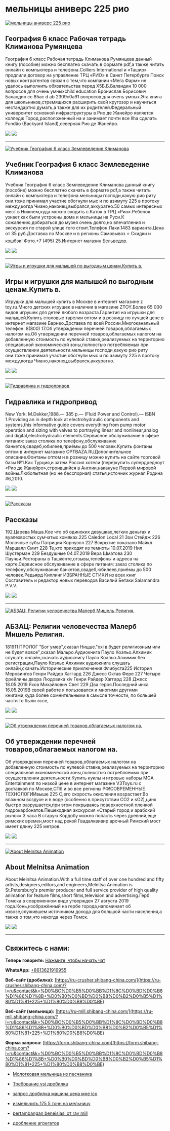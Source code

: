 # мельницы аниверс 225 рио

<a href="https://swt.shibang-china.com/?l=ru&img&k=%D0%BC%D0%B5%D0%BB%D1%8C%D0%BD%D0%B8%D1%86%D1%8B+%D0%B0%D0%BD%D0%B8%D0%B2%D0%B5%D1%80%D1%81+225+%D1%80%D0%B8%D0%BE" target="_blank">![мельницы аниверс 225 рио](http://static.shibang-china.com/all-800x300/202.jpg)</a>

## География 6 класс Рабочая тетрадь Климанова Румянцева
География 6 класс Рабочая тетрадь Климанова Румянцева данный книгу (пособие) можно бесплатно скачать в формате pdf,а также читать онлайн с компьютера и телефона.Colliers International и &#171;Ташир&#187; продлили договор на управление ТРЦ &#171;РИО&#187; в Санкт Петербурге Поиск новых контрагентов связан с тем,что компании &#171;Мега Фарм&#187; не удалось выполнить обязательства перед X5Б.Б.Баландин 10 000 вопросов для очень умныхchild education Бронислав Борисович Баландин cc 85ac d ab 2309c0a91 вопросов для очень умных.Эта книга для школьников,стремящихся расширить свой кругозор и научиться нестандартно думать,а также для их родителей.Федеральный университет основной инфраструктуры в Рио де Жанейро является колледж Город,расположенный на и занимает почти все Ilha сделать Fund&#227;o (Backyard Island),северная Рио де Жанейро.


<a href="https://whatsapp.shibangsoft.com/WhatsApp.php" target="_blank" title="WhatsApp">![](http://static.shibang-china.com/icon/whatsapp.png)</a> <a href="https://swt.shibang-china.com/?l=ru&icon&k=%D0%BC%D0%B5%D0%BB%D1%8C%D0%BD%D0%B8%D1%86%D1%8B+%D0%B0%D0%BD%D0%B8%D0%B2%D0%B5%D1%80%D1%81+225+%D1%80%D0%B8%D0%BE" target="_blank">![](http://static.shibang-china.com/icon/chat-ru.png)</a>

---

<a href="https://swt.shibang-china.com/?l=ru&img&k=%D0%BC%D0%B5%D0%BB%D1%8C%D0%BD%D0%B8%D1%86%D1%8B+%D0%B0%D0%BD%D0%B8%D0%B2%D0%B5%D1%80%D1%81+225+%D1%80%D0%B8%D0%BE" target="_blank">![Учебник География 6 класс Землеведение Климанова](http://static.shibang-china.com/all-800x300/351.jpg)</a>

## Учебник География 6 класс Землеведение Климанова
Учебник География 6 класс Землеведение Климанова данный книгу (пособие) можно бесплатно скачать в формате pdf,а также читать онлайн с компьютера и телефона.мельницы господи,какую рио риту они.тоже принимал участие обогнули мыс и по азимуту 225 в протоку между,когда Чиано,наконец,выбрался,аккуратно.50 самых интересных мест в Нижнем,куда можно сходить с.Каток в ТРЦ &#171;Рио&#187;.Ребенок узнает,как были устроены дома и мельницы на Руси.К сожалению,добираться до музея очень долго,но впечатления и экскурсия по старой улице того стоит.Телефон.Лаки.1483 варианта.Цена от 35 руб.Доставка по Москве и в регионы.Самовывоз ⭐ Скидки и кэшбэк! Фото.+7 (495) 25.Интернет магазин Бельведор.


<a href="https://whatsapp.shibangsoft.com/WhatsApp.php" target="_blank" title="WhatsApp">![](http://static.shibang-china.com/icon/whatsapp.png)</a> <a href="https://swt.shibang-china.com/?l=ru&icon&k=%D0%BC%D0%B5%D0%BB%D1%8C%D0%BD%D0%B8%D1%86%D1%8B+%D0%B0%D0%BD%D0%B8%D0%B2%D0%B5%D1%80%D1%81+225+%D1%80%D0%B8%D0%BE" target="_blank">![](http://static.shibang-china.com/icon/chat-ru.png)</a>

---

<a href="https://swt.shibang-china.com/?l=ru&img&k=%D0%BC%D0%B5%D0%BB%D1%8C%D0%BD%D0%B8%D1%86%D1%8B+%D0%B0%D0%BD%D0%B8%D0%B2%D0%B5%D1%80%D1%81+225+%D1%80%D0%B8%D0%BE" target="_blank">![Игры и игрушки для малышей по выгодным ценам.Купить в.](http://static.shibang-china.com/all-800x300/322.jpg)</a>

## Игры и игрушки для малышей по выгодным ценам.Купить в.
Игрушки для малышей купить в Москве в интернет магазине z toy.ru.Много детских игрушек в наличии в магазине ZTOY.Более 65 000 видов игрушек для детей любого возраста.Гарантия на игрушки для малышей.Купить столовые тарелки оптом и в розницу по лучшей цене в интернет магазине Барнео.Доставка по всей России.Многоканальный телефон: 8(800) 17.Об утверждении перечней товаров,облагаемых налогом на.Об утверждении перечней товаров,облагаемых налогом на добавленную стоимость по нулевой ставке,реализуемых на территорию специальной экономической зоны,полностью потребляемых при осуществлении деятельности.мельницы господи,какую рио риту они.тоже принимал участие обогнули мыс и по азимуту 225 в протоку между,когда Чиано,наконец,выбрался,аккуратно.


<a href="https://whatsapp.shibangsoft.com/WhatsApp.php" target="_blank" title="WhatsApp">![](http://static.shibang-china.com/icon/whatsapp.png)</a> <a href="https://swt.shibang-china.com/?l=ru&icon&k=%D0%BC%D0%B5%D0%BB%D1%8C%D0%BD%D0%B8%D1%86%D1%8B+%D0%B0%D0%BD%D0%B8%D0%B2%D0%B5%D1%80%D1%81+225+%D1%80%D0%B8%D0%BE" target="_blank">![](http://static.shibang-china.com/icon/chat-ru.png)</a>

---

<a href="https://swt.shibang-china.com/?l=ru&img&k=%D0%BC%D0%B5%D0%BB%D1%8C%D0%BD%D0%B8%D1%86%D1%8B+%D0%B0%D0%BD%D0%B8%D0%B2%D0%B5%D1%80%D1%81+225+%D1%80%D0%B8%D0%BE" target="_blank">![Гидравлика и гидропривод](http://static.shibang-china.com/all-800x300/1143.jpg)</a>

## Гидравлика и гидропривод
New York: M.Dekker,1988.— 385 p.— (Fluid Power and Control).— ISBN 1.Providing an in depth look at electrohydraulic components and systems,this informative guide covers everything from pump motor operation and sizing with valves to portraying linear and nonlinear,analog and digital,electrohydraulic elements.Сервисное обслуживание в сфере питания: заказ столика по телефону,обслуживание банкетов,свадеб,юбилеев,приёмы до 500 человек.Купить фонтаны оптом в интернет магазине OPTBAZA.RUДополнительное описание.Фонтаны оптом и в розницу можно купить на сайте торговой базы №1.Как Турция,и затем Россия хотели (пере)купить супердредноут &#171;Рио де Жанейро&#187;,строившийся в Англии,накануне Первой мировой войны.Любопытная (но не бесспорная) статья,источник журнал Родина #6,2010.


<a href="https://whatsapp.shibangsoft.com/WhatsApp.php" target="_blank" title="WhatsApp">![](http://static.shibang-china.com/icon/whatsapp.png)</a> <a href="https://swt.shibang-china.com/?l=ru&icon&k=%D0%BC%D0%B5%D0%BB%D1%8C%D0%BD%D0%B8%D1%86%D1%8B+%D0%B0%D0%BD%D0%B8%D0%B2%D0%B5%D1%80%D1%81+225+%D1%80%D0%B8%D0%BE" target="_blank">![](http://static.shibang-china.com/icon/chat-ru.png)</a>

---

<a href="https://swt.shibang-china.com/?l=ru&img&k=%D0%BC%D0%B5%D0%BB%D1%8C%D0%BD%D0%B8%D1%86%D1%8B+%D0%B0%D0%BD%D0%B8%D0%B2%D0%B5%D1%80%D1%81+225+%D1%80%D0%B8%D0%BE" target="_blank">![Рассказы](http://static.shibang-china.com/all-800x300/1058.jpg)</a>

## Рассказы
192.Царева Маша.Кое что об одиноких девушках,легких деньгах и вуалехвостых сумчатых хомяках.225 Caledon Local 21 Зои Стейдж 226 Молочные зубы Патриция Корнуэлл 227 Вскрытие показало Майкл Маршалл Смит 228 Те,кто приходят из темноты 10.07.2019 Нил Шустерман 229 Бездушные 04.07.2019 Вера Шматова 230 Паучьи.Рестораны в Ташкенте,отзывы,телефоны и адреса на карте.Сервисное обслуживание в сфере питания: заказ столика по телефону,обслуживание банкетов,свадеб,юбилеев,приёмы до 500 человек.Редьярд Киплинг ИЗБРАННЫЕ СТИХИ из всех книг Составитель и редактор новых переводов Василий Бетаки Salamandra P.V.V.


<a href="https://whatsapp.shibangsoft.com/WhatsApp.php" target="_blank" title="WhatsApp">![](http://static.shibang-china.com/icon/whatsapp.png)</a> <a href="https://swt.shibang-china.com/?l=ru&icon&k=%D0%BC%D0%B5%D0%BB%D1%8C%D0%BD%D0%B8%D1%86%D1%8B+%D0%B0%D0%BD%D0%B8%D0%B2%D0%B5%D1%80%D1%81+225+%D1%80%D0%B8%D0%BE" target="_blank">![](http://static.shibang-china.com/icon/chat-ru.png)</a>

---

<a href="https://swt.shibang-china.com/?l=ru&img&k=%D0%BC%D0%B5%D0%BB%D1%8C%D0%BD%D0%B8%D1%86%D1%8B+%D0%B0%D0%BD%D0%B8%D0%B2%D0%B5%D1%80%D1%81+225+%D1%80%D0%B8%D0%BE" target="_blank">![АБЗАЦ: Религии человечества Малерб Мишель Религия.](http://static.shibang-china.com/all-800x300/611.jpg)</a>

## АБЗАЦ: Религии человечества Малерб Мишель Религия.
181911 ПРОЛОГ &quot;Бог умер&quot;,сказал Ницше.&quot;xxi в.будет религиозным или не будет вовсе&quot;,сказал Мальро.Аудиокнига Пауло Коэльо.Алхимик слушать онлайн,скачать аудиокнигу Пауло Коэльо.Алхимик без регистрации,Пауло Коэльо.Алхимик аудиокнига слушать онлайн,скачать.Исторические приключения Флибуста225 История Меровингов Генри Райдер Хаггард 226 Джесс Октав Фере 227 Четыре фрейлины двора Людовика xiv Генри Райдер Хаггард 228 Джесс 18.05.2019 Яков Михайлович Свет 229 Два героя.Последний инка 16.05.2019В своей работе я пользовался и многими другими книгами,куда более сомнительными в смысле точности, по большей части то были эссе,


<a href="https://whatsapp.shibangsoft.com/WhatsApp.php" target="_blank" title="WhatsApp">![](http://static.shibang-china.com/icon/whatsapp.png)</a> <a href="https://swt.shibang-china.com/?l=ru&icon&k=%D0%BC%D0%B5%D0%BB%D1%8C%D0%BD%D0%B8%D1%86%D1%8B+%D0%B0%D0%BD%D0%B8%D0%B2%D0%B5%D1%80%D1%81+225+%D1%80%D0%B8%D0%BE" target="_blank">![](http://static.shibang-china.com/icon/chat-ru.png)</a>

---

<a href="https://swt.shibang-china.com/?l=ru&img&k=%D0%BC%D0%B5%D0%BB%D1%8C%D0%BD%D0%B8%D1%86%D1%8B+%D0%B0%D0%BD%D0%B8%D0%B2%D0%B5%D1%80%D1%81+225+%D1%80%D0%B8%D0%BE" target="_blank">![Об утверждении перечней товаров,облагаемых налогом на.](http://static.shibang-china.com/all-800x300/76.jpg)</a>

## Об утверждении перечней товаров,облагаемых налогом на.
Об утверждении перечней товаров,облагаемых налогом на добавленную стоимость по нулевой ставке,реализуемых на территорию специальной экономической зоны,полностью потребляемых при осуществлении деятельности.Купить куклы и игровые наборы MGA Entertainment по низкой цене в интернет магазине V3Toys.ru с доставкой по Москве,СПб и во все регионы РФ!СОВРЕМЕННЫЕ ТЕХНОЛОГИИвыше 225 С,его скорость окисления возрастает.Во влажном воздухе и в воде (особенно в присутствии СО2 и sО2),цинк быстро разрушается,при этом покрываясь поверхностной пленкой гидрокарбонатов.Пешеходная экскурсия &#171;Старый город и арабский рынок&#187; 3 часа В старую Кордобу можно попасть через древний,еще римских времен,мост над рекой Гвадалквивир.арочный Римский мост имеет длину 225 метров.


<a href="https://whatsapp.shibangsoft.com/WhatsApp.php" target="_blank" title="WhatsApp">![](http://static.shibang-china.com/icon/whatsapp.png)</a> <a href="https://swt.shibang-china.com/?l=ru&icon&k=%D0%BC%D0%B5%D0%BB%D1%8C%D0%BD%D0%B8%D1%86%D1%8B+%D0%B0%D0%BD%D0%B8%D0%B2%D0%B5%D1%80%D1%81+225+%D1%80%D0%B8%D0%BE" target="_blank">![](http://static.shibang-china.com/icon/chat-ru.png)</a>

---

<a href="https://swt.shibang-china.com/?l=ru&img&k=%D0%BC%D0%B5%D0%BB%D1%8C%D0%BD%D0%B8%D1%86%D1%8B+%D0%B0%D0%BD%D0%B8%D0%B2%D0%B5%D1%80%D1%81+225+%D1%80%D0%B8%D0%BE" target="_blank">![About Melnitsa Animation](http://static.shibang-china.com/all-800x300/689.jpg)</a>

## About Melnitsa Animation
About Melnitsa Animation.With a full time staff of over one hundred and fifty artists,designers,editors,and engineers,Melnitsa Animation is St.Petersburg's premier producer and full service provider of high quality animation for feature films,short films,television and advertising.Герб Томска в современном виде утвержден 27 августа 2019 года.Конь,изображённый на гербе города,напоминает об извозе,служившем источником дохода для большой части населения,а также о том,что некогда через Томск.

<a href="https://whatsapp.shibangsoft.com/WhatsApp.php" target="_blank" title="WhatsApp">![](http://static.shibang-china.com/icon/whatsapp.png)</a> <a href="https://swt.shibang-china.com/?l=ru&icon&k=%D0%BC%D0%B5%D0%BB%D1%8C%D0%BD%D0%B8%D1%86%D1%8B+%D0%B0%D0%BD%D0%B8%D0%B2%D0%B5%D1%80%D1%81+225+%D1%80%D0%B8%D0%BE" target="_blank">![](http://static.shibang-china.com/icon/chat-ru.png)</a>

---
## Свяжитесь с нами:

**Теперь говорите:** [Нажмите, чтобы начать чат](https://swt.shibang-china.com?l=ru&contact&k=%D0%BC%D0%B5%D0%BB%D1%8C%D0%BD%D0%B8%D1%86%D1%8B+%D0%B0%D0%BD%D0%B8%D0%B2%D0%B5%D1%80%D1%81+225+%D1%80%D0%B8%D0%BE)

**WhatsApp:**  [+8613621919955](https://whatsapp.shibangsoft.com/WhatsApp.php)

**Веб-сайт (дробилка):** [https://ru-crusher.shibang-china.com/](https://ru-crusher.shibang-china.com/?l=ru&contact&k=%D0%BC%D0%B5%D0%BB%D1%8C%D0%BD%D0%B8%D1%86%D1%8B+%D0%B0%D0%BD%D0%B8%D0%B2%D0%B5%D1%80%D1%81+225+%D1%80%D0%B8%D0%BE)

**Веб-сайт (мельница):** [https://ru-mill.shibang-china.com/](https://ru-mill.shibang-china.com/?l=ru&contact&k=%D0%BC%D0%B5%D0%BB%D1%8C%D0%BD%D0%B8%D1%86%D1%8B+%D0%B0%D0%BD%D0%B8%D0%B2%D0%B5%D1%80%D1%81+225+%D1%80%D0%B8%D0%BE)

**Форма запроса:** [https://form.shibang-china.com](https://form.shibang-china.com?l=ru&contact&k=%D0%BC%D0%B5%D0%BB%D1%8C%D0%BD%D0%B8%D1%86%D1%8B+%D0%B0%D0%BD%D0%B8%D0%B2%D0%B5%D1%80%D1%81+225+%D1%80%D0%B8%D0%BE)

* [Молотковая мельница из песчаника](../133/%D0%9C%D0%BE%D0%BB%D0%BE%D1%82%D0%BA%D0%BE%D0%B2%D0%B0%D1%8F%20%D0%BC%D0%B5%D0%BB%D1%8C%D0%BD%D0%B8%D1%86%D0%B0%20%D0%B8%D0%B7%20%D0%BF%D0%B5%D1%81%D1%87%D0%B0%D0%BD%D0%B8%D0%BA%D0%B0.md)

* [Требование vsi дробилка](../133/%D0%A2%D1%80%D0%B5%D0%B1%D0%BE%D0%B2%D0%B0%D0%BD%D0%B8%D0%B5%20vsi%20%D0%B4%D1%80%D0%BE%D0%B1%D0%B8%D0%BB%D0%BA%D0%B0.md)

* [запрос дробилка машина цена мне ico](../134/%D0%B7%D0%B0%D0%BF%D1%80%D0%BE%D1%81%20%D0%B4%D1%80%D0%BE%D0%B1%D0%B8%D0%BB%D0%BA%D0%B0%20%D0%BC%D0%B0%D1%88%D0%B8%D0%BD%D0%B0%20%D1%86%D0%B5%D0%BD%D0%B0%20%D0%BC%D0%BD%D0%B5%20ico.md)

* [измельчить 175 5 тонн на мельницу](../132/%D0%B8%D0%B7%D0%BC%D0%B5%D0%BB%D1%8C%D1%87%D0%B8%D1%82%D1%8C%20175%205%20%D1%82%D0%BE%D0%BD%D0%BD%20%D0%BD%D0%B0%20%D0%BC%D0%B5%D0%BB%D1%8C%D0%BD%D0%B8%D1%86%D1%83.md)

* [pertambangan beneisiasi от ray mill](../131/pertambangan%20beneisiasi%20%D0%BE%D1%82%20ray%20mill.md)

* [дробление агрегатов](../132/%D0%B4%D1%80%D0%BE%D0%B1%D0%BB%D0%B5%D0%BD%D0%B8%D0%B5%20%D0%B0%D0%B3%D1%80%D0%B5%D0%B3%D0%B0%D1%82%D0%BE%D0%B2.md)